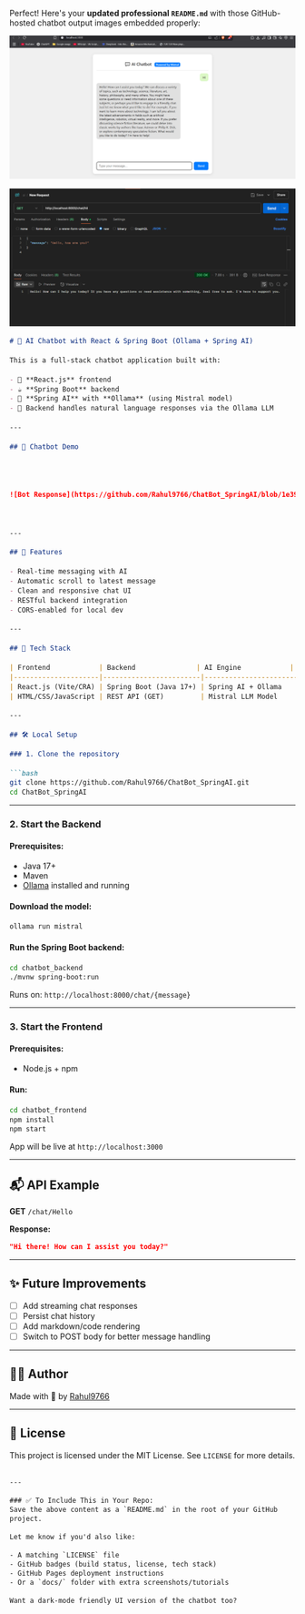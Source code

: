 Perfect! Here's your **updated professional `README.md`** with those GitHub-hosted chatbot output images embedded properly:


![Bot Response](https://github.com/Rahul9766/ChatBot_SpringAI/blob/1e39b9cac03f232bb3e0cc97ddaff000c8fa702f/chatbot_Resonse1.png?raw=true)

![Bot Response](https://github.com/Rahul9766/ChatBot_SpringAI/blob/1e39b9cac03f232bb3e0cc97ddaff000c8fa702f/chatbot_Resonse2.png?raw=true)




```markdown
# 💬 AI Chatbot with React & Spring Boot (Ollama + Spring AI)

This is a full-stack chatbot application built with:

- 🧠 **React.js** frontend  
- ☕ **Spring Boot** backend  
- 🤖 **Spring AI** with **Ollama** (using Mistral model)  
- 🔗 Backend handles natural language responses via the Ollama LLM  

---

## 📸 Chatbot Demo




![Bot Response](https://github.com/Rahul9766/ChatBot_SpringAI/blob/1e39b9cac03f232bb3e0cc97ddaff000c8fa702f/chatbot_Resonse1.png?raw=true)



---

## 🚀 Features

- Real-time messaging with AI  
- Automatic scroll to latest message  
- Clean and responsive chat UI  
- RESTful backend integration  
- CORS-enabled for local dev

---

## 🧩 Tech Stack

| Frontend            | Backend               | AI Engine            |
|---------------------|------------------------|-----------------------|
| React.js (Vite/CRA) | Spring Boot (Java 17+) | Spring AI + Ollama   |
| HTML/CSS/JavaScript | REST API (GET)         | Mistral LLM Model     |

---

## 🛠️ Local Setup

### 1. Clone the repository

```bash
git clone https://github.com/Rahul9766/ChatBot_SpringAI.git
cd ChatBot_SpringAI
```

---

### 2. Start the Backend

#### Prerequisites:
- Java 17+
- Maven
- [Ollama](https://ollama.com/) installed and running

#### Download the model:

```bash
ollama run mistral
```

#### Run the Spring Boot backend:

```bash
cd chatbot_backend
./mvnw spring-boot:run
```

Runs on: `http://localhost:8000/chat/{message}`

---

### 3. Start the Frontend

#### Prerequisites:
- Node.js + npm

#### Run:

```bash
cd chatbot_frontend
npm install
npm start
```

App will be live at `http://localhost:3000`

---

## 📬 API Example

**GET** `/chat/Hello`

**Response:**
```json
"Hi there! How can I assist you today?"
```

---

## ✨ Future Improvements

- [ ] Add streaming chat responses  
- [ ] Persist chat history  
- [ ] Add markdown/code rendering  
- [ ] Switch to POST body for better message handling

---

## 🧑‍💻 Author

Made with 💙 by [Rahul9766](https://github.com/Rahul9766)

---

## 📄 License

This project is licensed under the MIT License. See `LICENSE` for more details.
```

---

### ✅ To Include This in Your Repo:
Save the above content as a `README.md` in the root of your GitHub project.

Let me know if you'd also like:

- A matching `LICENSE` file
- GitHub badges (build status, license, tech stack)
- GitHub Pages deployment instructions
- Or a `docs/` folder with extra screenshots/tutorials

Want a dark-mode friendly UI version of the chatbot too?
